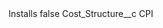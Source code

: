 <?xml version="1.0" encoding="UTF-8"?>
<CustomMetadata xmlns="http://soap.sforce.com/2006/04/metadata" xmlns:xsi="http://www.w3.org/2001/XMLSchema-instance" xmlns:xsd="http://www.w3.org/2001/XMLSchema">
    <label>Installs</label>
    <protected>false</protected>
    <values>
        <field>Cost_Structure__c</field>
        <value xsi:type="xsd:string">CPI</value>
    </values>
</CustomMetadata>
